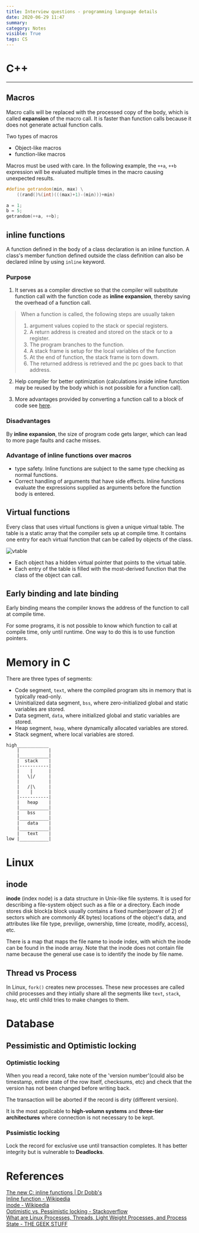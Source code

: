 ```yaml
---
title: Interview questions - programming language details
date: 2020-06-29 11:47
summary: 
category: Notes
visible: True
tags: CS
---
```


# C++

___

## Macros

Macro calls will be replaced with the processed copy of the body, which is called __expansion__ of the macro call. It is faster than function calls because it does not generate actual function calls.

Two types of macros
* Object-like macros
* function-like macros

Macros must be used with care. In the following example, the `++a`, `++b` expression will be evaluated multiple times in the macro causing unexpected results.

```C++
#define getrandom(min, max) \
    ((rand()%(int)(((max)+1)-(min)))+min)

a = 1;
b = 5;
getrandom(++a, ++b);
```



## inline functions

A function defined in the body of a class declaration is an inline function. A class's member function defined outside the class definition can also be declared inline by using `inline` keyword.

### Purpose
1. It serves as a compiler directive so that the compiler will substitute function call with the function code as __inline expansion__, thereby saving the overhead of a function call.

> When a function is called, the following steps are usually taken
> 1. argument values copied to the stack or special registers.
> 2. A return address is created and stored on the stack or to a register.
> 3. The program branches to the function.
> 4. A stack frame is setup for the local variables of the function
> 5. At the end of function, the stack frame is torn dowm.
> 6. The returned address is retrieved and the pc goes back to that address.

2. Help compiler for better optimization (calculations inside inline function may be reused by the body which is not possible for a function call).

3. More advantages provided by converting a function call to a block of code see [here](https://www.drdobbs.com/the-new-c-inline-functions/184401540).

### Disadvantages

By __inline expansion__, the size of program code gets larger, which can lead to more page faults and cache misses.

### Advantage of inline functions over macros

* type safety. Inline functions are subject to the same type checking as normal functions.
* Correct handling of arguments that have side effects. Inline functions evaluate the expressions supplied as arguments before the function body is entered.

## Virtual functions
Every class that uses virtual functions is given a unique virtual table. The table is a static array that the compiler sets up at compile time. It contains one entry for each virtual function that can be called by objects of the class.

![vtable]({static}/images/VTable.gif)

+ Each object has a hidden virtual pointer that points to the virtual table.
+ Each entry of the table is filled with the most-derived function that the class of the object can call.

## Early binding and late binding
Early binding means the compiler knows the address of the function to call at compile time. 

For some programs, it is not possible to know which function to call at compile time, only until runtime. One way to do this is to use function pointers. 
# Memory in C
There are three types of segments:

- Code segment, `text`, where the compiled program sits in memory that is typically read-only.
- Uninitialized data segment, `bss`, where zero-initialized global and static variables are stored.
- Data segment, `data`, where initialized global and static variables are stored.
- Heap segment, `heap`, where dynamically allocated variables are stored.
- Stack segment, where local variables are stored.
```
high____________
    |           |
    |___________|
    |  stack    |
    |-----------|
    |    |      |
    |   \|/     |
    |           |
    |   /|\     |
    |    |      |
    |-----------|
    |   heap    |
    |___________|
    |   bss     |
    |___________|
    |   data    |
    |___________|
    |   text    |
low |___________|
```

# Linux

## inode

__inode__ (index node) is a data structure in Unix-like file systems. It is used for describing a file-system object such as a file or a directory. Each inode stores disk block(a block usually contains a fixed number(power of 2) of sectors which are commonly 4K bytes) locations of the object's data, and attributes like file type, previlige, ownership, time (create, modify, access), etc.

There is a map that maps the file name to inode index, with which the inode can be found in the inode array. Note that the inode does not contain file name because the general use case is to identify the inode by file name.

## Thread vs Process

In Linux, `fork()` creates new processes. These new processes are called child processes and they intially share all the segments like `text`, `stack`, `heap`, etc until child tries to make changes to them.

# Database

## Pessimistic and Optimistic locking
### Optimistic locking
When you read a record, take note of the 'version number'(could also be timestamp, entire state of the row itself, checksums, etc) and check that the version has not been changed before writing back.

The transaction will be aborted if the record is dirty (different version).

It is the most appilcable to __high-volumn systems__ and __three-tier architectures__ where connection is not necessary to be kept.

### Pssimistic locking
Lock the record for exclusive use until transaction completes. It has better integrity but is vulnerable to __Deadlocks__.

# References
[The new C: inline functions | Dr Dobb's](https://www.drdobbs.com/the-new-c-inline-functions/184401540)  
[Inline function - Wikipedia](https://en.wikipedia.org/wiki/Inline_function)  
[inode - Wikipedia](https://en.wikipedia.org/wiki/Inode)  
[Optimistic vs. Pessimistic locking - Stackoverflow](https://stackoverflow.com/questions/129329/optimistic-vs-pessimistic-locking)  
[What are Linux Processes, Threads, Light Weight Processes, and Process State - THE GEEK STUFF](https://www.thegeekstuff.com/2013/11/linux-process-and-threads/#:~:text=Linux%20Threads%20vs%20Light%20Weight,known%20as%20multi%2Dthreaded%20process.&text=Each%20thread%20is%20viewed%20by,different%20from%20other%20normal%20processes.)  